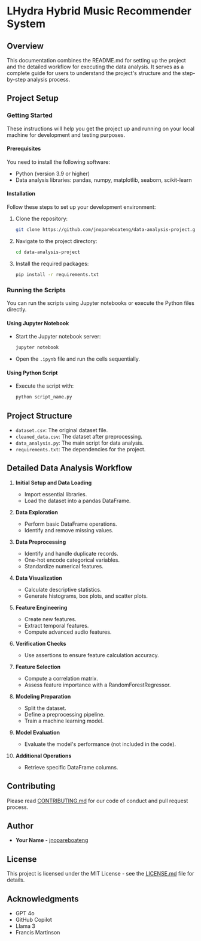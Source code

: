 # LHydra Hybrid Music Recommender System

## Overview

This documentation combines the README.md for setting up the project and the detailed workflow for executing the data analysis. It serves as a complete guide for users to understand the project's structure and the step-by-step analysis process.

## Project Setup

### Getting Started

These instructions will help you get the project up and running on your local machine for development and testing purposes.

#### Prerequisites

You need to install the following software:

- Python (version 3.9 or higher)
- Data analysis libraries: pandas, numpy, matplotlib, seaborn, scikit-learn

#### Installation

Follow these steps to set up your development environment:

1. Clone the repository:
   ```bash
   git clone https://github.com/jnopareboateng/data-analysis-project.git
   ```
2. Navigate to the project directory:
   ```bash
   cd data-analysis-project
   ```
3. Install the required packages:
   ```bash
   pip install -r requirements.txt
   ```

### Running the Scripts

You can run the scripts using Jupyter notebooks or execute the Python files directly.

#### Using Jupyter Notebook

- Start the Jupyter notebook server:
  ```bash
  jupyter notebook
  ```
- Open the `.ipynb` file and run the cells sequentially.

#### Using Python Script

- Execute the script with:
  ```bash
  python script_name.py
  ```

## Project Structure

- `dataset.csv`: The original dataset file.
- `cleaned_data.csv`: The dataset after preprocessing.
- `data_analysis.py`: The main script for data analysis.
- `requirements.txt`: The dependencies for the project.

## Detailed Data Analysis Workflow

1. **Initial Setup and Data Loading**

   - Import essential libraries.
   - Load the dataset into a pandas DataFrame.

2. **Data Exploration**

   - Perform basic DataFrame operations.
   - Identify and remove missing values.

3. **Data Preprocessing**

   - Identify and handle duplicate records.
   - One-hot encode categorical variables.
   - Standardize numerical features.

4. **Data Visualization**

   - Calculate descriptive statistics.
   - Generate histograms, box plots, and scatter plots.

5. **Feature Engineering**

   - Create new features.
   - Extract temporal features.
   - Compute advanced audio features.

6. **Verification Checks**

   - Use assertions to ensure feature calculation accuracy.

7. **Feature Selection**

   - Compute a correlation matrix.
   - Assess feature importance with a RandomForestRegressor.

8. **Modeling Preparation**

   - Split the dataset.
   - Define a preprocessing pipeline.
   - Train a machine learning model.

9. **Model Evaluation**

   - Evaluate the model's performance (not included in the code).

10. **Additional Operations**
    - Retrieve specific DataFrame columns.

## Contributing

Please read [CONTRIBUTING.md](https://github.com/jnopareboateng/data-analysis-project/CONTRIBUTING.md) for our code of conduct and pull request process.

## Author

- **Your Name** - [jnopareboateng](https://github.com/jnopareboateng)

## License

This project is licensed under the MIT License - see the [LICENSE.md](LICENSE.md) file for details.

## Acknowledgments

- GPT 4o
- GitHub Copilot
- Llama 3
- Francis Martinson
